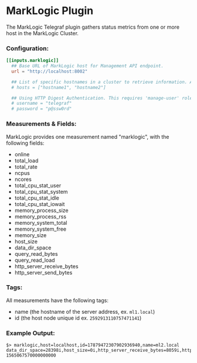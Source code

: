 # MarkLogic Plugin

The MarkLogic Telegraf plugin gathers status metrics from one or more host in the MarkLogic Cluster.

### Configuration:

```toml
[[inputs.marklogic]]
  ## Base URL of MarkLogic host for Management API endpoint.
  url = "http://localhost:8002"

  ## List of specific hostnames in a cluster to retrieve information. At least (1) required.
  # hosts = ["hostname1", "hostname2"]

  ## Using HTTP Digest Authentication. This requires 'manage-user' role privileges
  # username = "telegraf"
  # password = "p@ssw0rd"
```

### Measurements & Fields:

MarkLogic provides one measurement named "marklogic", with the following fields:

- online
- total_load
- total_rate
- ncpus
- ncores
- total_cpu_stat_user
- total_cpu_stat_system
- total_cpu_stat_idle
- total_cpu_stat_iowait
- memory_process_size
- memory_process_rss
- memory_system_total
- memory_system_free
- memory_size
- host_size
- data_dir_space
- query_read_bytes
- query_read_load
- http_server_receive_bytes
- http_server_send_bytes

### Tags:

All measurements have the following tags:

- name (the hostname of the server address, ex. `ml1.local`)
- id (the host node unique id ex. `2592913110757471141`)

### Example Output:

```
$> marklogic,host=localhost,id=17879472307902936940,name=ml2.local data_dir_space=28398i,host_size=0i,http_server_receive_bytes=8059i,http_server_send_bytes=0i,memory_process_rss=303i,memory_process_size=728i,memory_size=4096i,memory_system_free=3664i,memory_system_total=3947i,ncores=4i,ncpus=1i,online=true,query_read_bytes=0i,query_read_load=0i,total_cpu_stat_idle=99.1915969848633,total_cpu_stat_iowait=0.0167552996426821,total_cpu_stat_system=0.523603975772858,total_cpu_stat_user=0.251329988241196,total_load=0,total_rate=16.1815872192383 1565067570000000000

```
